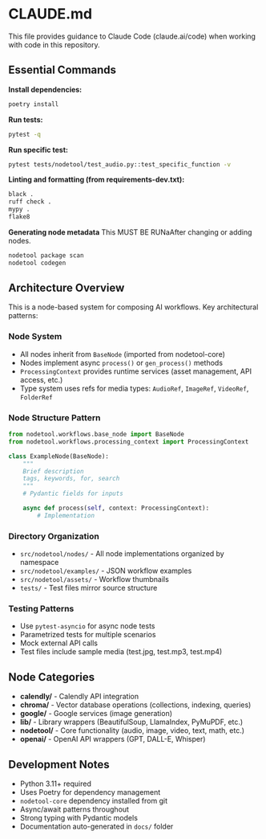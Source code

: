 # CLAUDE.md

This file provides guidance to Claude Code (claude.ai/code) when working with code in this repository.

## Essential Commands

**Install dependencies:**

```bash
poetry install
```

**Run tests:**

```bash
pytest -q
```

**Run specific test:**

```bash
pytest tests/nodetool/test_audio.py::test_specific_function -v
```

**Linting and formatting (from requirements-dev.txt):**

```bash
black .
ruff check .
mypy .
flake8
```

**Generating node metadata**
This MUST BE RUNaAfter changing or adding nodes.

```bash
nodetool package scan
nodetool codegen
```

## Architecture Overview

This is a node-based system for composing AI workflows. Key architectural patterns:

### Node System

- All nodes inherit from `BaseNode` (imported from nodetool-core)
- Nodes implement async `process()` or `gen_process()` methods
- `ProcessingContext` provides runtime services (asset management, API access, etc.)
- Type system uses refs for media types: `AudioRef`, `ImageRef`, `VideoRef`, `FolderRef`

### Node Structure Pattern

```python
from nodetool.workflows.base_node import BaseNode
from nodetool.workflows.processing_context import ProcessingContext

class ExampleNode(BaseNode):
    """
    Brief description
    tags, keywords, for, search
    """
    # Pydantic fields for inputs

    async def process(self, context: ProcessingContext):
        # Implementation
```

### Directory Organization

- `src/nodetool/nodes/` - All node implementations organized by namespace
- `src/nodetool/examples/` - JSON workflow examples
- `src/nodetool/assets/` - Workflow thumbnails
- `tests/` - Test files mirror source structure

### Testing Patterns

- Use `pytest-asyncio` for async node tests
- Parametrized tests for multiple scenarios
- Mock external API calls
- Test files include sample media (test.jpg, test.mp3, test.mp4)

## Node Categories

- **calendly/** - Calendly API integration
- **chroma/** - Vector database operations (collections, indexing, queries)
- **google/** - Google services (image generation)
- **lib/** - Library wrappers (BeautifulSoup, LlamaIndex, PyMuPDF, etc.)
- **nodetool/** - Core functionality (audio, image, video, text, math, etc.)
- **openai/** - OpenAI API wrappers (GPT, DALL-E, Whisper)

## Development Notes

- Python 3.11+ required
- Uses Poetry for dependency management
- `nodetool-core` dependency installed from git
- Async/await patterns throughout
- Strong typing with Pydantic models
- Documentation auto-generated in `docs/` folder
